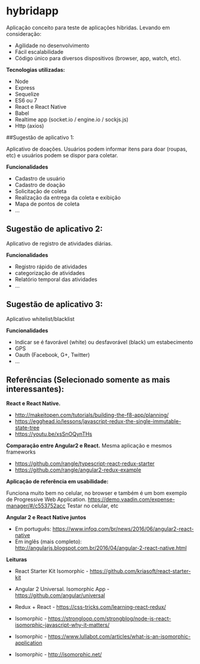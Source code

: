 # hybridapp

Aplicação conceito para teste de aplicações hibridas.
Levando em consideração:

* Agilidade no desenvolvimento
* Fácil escalabilidade
* Código único para diversos dispositivos (browser, app, watch, etc).

**Tecnologias utilizadas:**

* Node
* Express
* Sequelize
* ES6 ou 7
* React e React Native
* Babel
* Realtime app (socket.io / engine.io / sockjs.js)
* Http (axios)

##Sugestão de aplicativo 1:

Aplicativo de doações. Usuários podem informar itens para doar (roupas, etc)
e usuários podem se dispor para coletar.

**Funcionalidades**

* Cadastro de usuário
* Cadastro de doação
* Solicitação de coleta
* Realização da entrega da coleta e exibição
* Mapa de pontos de coleta
* ...

## Sugestão de aplicativo 2:

Aplicativo de registro de atividades diárias.

**Funcionalidades**

* Registro rápido de atividades
* categorização de atividades
* Relatório temporal das atividades
* ...

## Sugestão de aplicativo 3:

Aplicativo whitelist/blacklist

**Funcionalidades**

* Indicar se é favorável (white) ou desfavorável (black) um estabecimento
* GPS
* Oauth (Facebook, G+, Twitter)
* ...

## Referências (Selecionado somente as mais interessantes):

**React e React Native.**
* http://makeitopen.com/tutorials/building-the-f8-app/planning/
* https://egghead.io/lessons/javascript-redux-the-single-immutable-state-tree
* https://youtu.be/xsSnOQynTHs

**Comparação entre Angular2 e React.**
Mesma aplicação e mesmos frameworks
* https://github.com/rangle/typescript-react-redux-starter
* https://github.com/rangle/angular2-redux-example

**Aplicação de referência em usabilidade:**

Funciona muito bem no celular, no browser e também é um bom exemplo de
Progressive Web Application.
https://demo.vaadin.com/expense-manager/#/c553752acc
Testar no celular, etc

**Angular 2 e React Native juntos**

* Em português: https://www.infoq.com/br/news/2016/06/angular2-react-native
* Em inglês (mais completo): http://angularjs.blogspot.com.br/2016/04/angular-2-react-native.html

**Leituras**

* React Starter Kit Isomorphic - https://github.com/kriasoft/react-starter-kit
* Angular 2 Universal. Isomorphic App - https://github.com/angular/universal
* Redux + React - https://css-tricks.com/learning-react-redux/

* Isomorphic - https://strongloop.com/strongblog/node-js-react-isomorphic-javascript-why-it-matters/
* Isomorphic - https://www.lullabot.com/articles/what-is-an-isomorphic-application
* Isomorphic - http://isomorphic.net/
